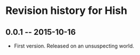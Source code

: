 # Revision history for Hish

## 0.0.1  -- 2015-10-16

* First version. Released on an unsuspecting world.
